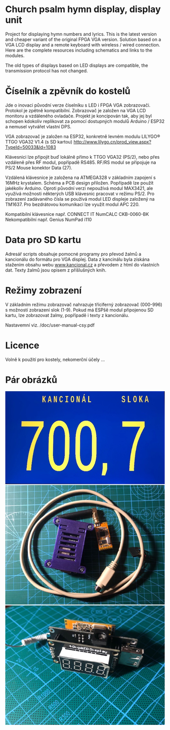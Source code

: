 # Church psalm hymn display, display unit

Project for displaying hymn numbers and lyrics. This is the latest version and cheaper variant of the original FPGA VGA version. Solution based on a VGA LCD display and a remote keyboard with wireless / wired connection. Here are the complete resources including schematics and links to the modules. 

The old types of displays based on LED displays are compatible, the transmission protocol has not changed. 


# Číselník a zpěvník do kostelů

Jde o inovaci původní verze číselníku s LED i FPGA VGA zobrazovači. Protokol je zpětně kompatibilní. 
Zobrazovač je založen na VGA LCD monitoru a vzdáleného ovladače. Projekt je koncipován tak, aby jej byl schopen kdokoliv replikovat za pomocí dostupných modulů Arduino / ESP32 a nemusel vytvářet vlastní DPS.

VGA zobrazovač je založen na ESP32, konkretně levném modulu LILYGO® TTGO VGA32 V1.4  (s SD kartou)
http://www.lilygo.cn/prod_view.aspx?TypeId=50033&Id=1083


Klávesnici lze připojit buď lokálně přímo k TTGO VGA32 (PS/2), nebo přes vzdáleně přes RF modul, popřípadě RS485.
RF/RS modul se připojuje na PS/2 Mouse konektor Data (27).  

Vzdálená klávesnice je založena na ATMEGA328 v základním zapojení s 16MHz krystalem. Schéma a PCB design přiložen. Popřípadě lze použít jakékoliv Arduino. 
Oproti původní verzi nepoužívá modul MAX3421, ale využívá možnosti některých USB klávesnic pracovat v režimu PS/2. Pro zobrazení zadávaného čísla se používá modul LED displeje založený na TM1637. Pro bezdrátovou komunikaci lze využít modul APC 220. 

Kompatibilní klávesnice např. CONNECT IT NumCALC CKB-0060-BK
Nekompatibilní např. Genius NumPad i110


# Data pro SD kartu

Adresář scripts obsahuje pomocné programy pro převod žalmů a kancionálu do formátu pro VGA displej. 
Data z kancinálu byla získána stažením obsahu webu www.kancional.cz a převodem z html do vlastních dat. 
Texty žalmů jsou opisem z příšlušných knih. 


# Režimy zobrazení

V základním režimu zobrazovač nahrazuje tříciferný zobrazovač (000-996) s možností zobrazení slok (1-9).
Pokud má ESPšě modul připojenou SD kartu, lze zobrazovat žalmy, popřípadě i texty z kancionálu. 

Nastavemní viz. /doc/user-manual-csy.pdf 


# Licence

Volně k použití pro kostely, nekomerční účely ...

# Pár obrázků
![screen](/display/images/IMG_4641.jpg)
![main board](/display/images/IMG_4636.jpg)
![remote](/controller/DOC/images/IMG_4635.jpg)


